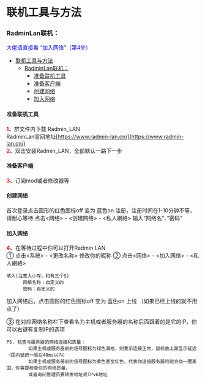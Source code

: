 # 联机工具与方法

### <h3 id="0">RadminLan联机：</h3>
<font color=blue>大佬请直接看 “加入网络”（第4步）</font> 

- [联机工具与方法](#联机工具与方法)
    - [RadminLan联机：](#radminlan联机)
      - [准备联机工具](#准备联机工具)
      - [准备客户端](#准备客户端)
      - [创建网络](#创建网络)
      - [加入网络](#加入网络)

#### 准备联机工具  
<font color=red>**1、**</font>群文件内下载 Radmin_LAN  
RadminLan官网地址[https://www.radmin-lan.cn/](https://www.radmin-lan.cn/)  
<font color=red>**2、**</font>双击安装Radmin_LAN，全部默认一路下一步  
  
#### 准备客户端
<font color=red>**3、**</font>订阅mod或者修改器等

#### 创建网络
首次登录点击圆形的红色图标off 变为 蓝色on 注册，注册时间在1-10分钟不等，请耐心等待
点击<网络> - <创建网络> - <私人網絡>   输入“网络名”、”密码“

#### 加入网络  

<font color=red>**4、**</font>在等待过程中你可以打开Radmin LAN  
① 点击<系统> - <更改名称> 修改你的昵称
② 点击<网络> - <加入网络> - <私人網絡>   
```
填入(注意大小写，和有三个S) 
      网络名称：自定义的
      密码：自定义的
```
   加入网络后，点击圆形的红色图标off 变为 蓝色on 上线 （如果已经上线的就不用点了）  

③ 在对应网络名称栏下查看名为主机或者服务器的名称后面跟着的是它的IP，你可以右键有复制IP的选项
```
PS. 检查与服务器的网络连接和质量：
        如果主机或服务器前的信号图标为绿色满格，则表示连接正常，鼠标放上面显示延迟（国内延迟一般在40ms以内）
        如果主机或服务器前的信号图标为黄色甚至红色，代表你连接服务器可能会绕一圈美国，你需要检查你的网络质量，
        或者询问管理员要转发地址或IPv6地址
```

  
